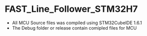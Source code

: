 # FAST_Line_Follower_STM32H7
* All MCU Source files was compiled using STM32CubeIDE 1.6.1
* The Debug folder or release contain comipled files for MCU